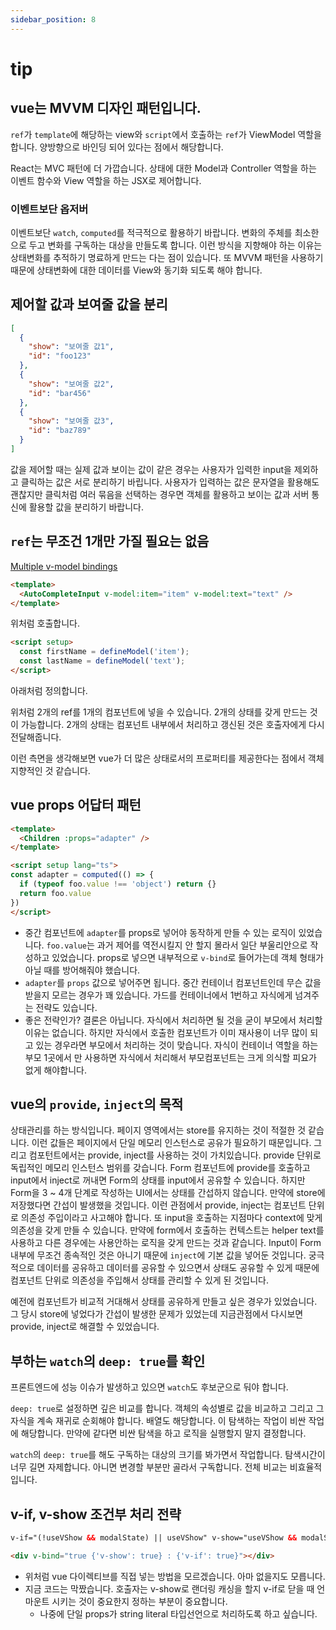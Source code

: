 ```yaml
---
sidebar_position: 8
---
```


# tip

## vue는 MVVM 디자인 패턴입니다.

`ref`가 `template`에 해당하는 view와 `script`에서 호출하는 `ref`가 ViewModel 역할을 합니다. 양방향으로 바인딩 되어 있다는 점에서 해당합니다.

React는 MVC 패턴에 더 가깝습니다. 상태에 대한 Model과 Controller 역할을 하는 이벤트 함수와 View 역할을 하는 JSX로 제어합니다.

### 이벤트보단 옵저버

이벤트보단 `watch`, `computed`를 적극적으로 활용하기 바랍니다. 변화의 주체를 최소한으로 두고 변화를 구독하는 대상을 만들도록 합니다. 이런 방식을 지향해야 하는 이유는 상태변화를 추적하기 명료하게 만드는 다는 점이 있습니다. 또 MVVM 패턴을 사용하기 때문에 상태변화에 대한 데이터를 View와 동기화 되도록 해야 합니다.

## 제어할 값과 보여줄 값을 분리

```json
[
  {
    "show": "보여줄 값1",
    "id": "foo123"
  },
  {
    "show": "보여줄 값2",
    "id": "bar456"
  },
  {
    "show": "보여줄 값3",
    "id": "baz789"
  }
]
```

값을 제어할 때는 실제 값과 보이는 값이 같은 경우는 사용자가 입력한 input을 제외하고 클릭하는 값은 서로 분리하기 바립니다. 사용자가 입력하는 값은 문자열을 활용해도 괜찮지만 클릭처럼 여러 묶음을 선택하는 경우면 객체를 활용하고 보이는 값과 서버 통신에 활용할 값을 분리하기 바랍니다.

## `ref`는 무조건 1개만 가질 필요는 없음

[Multiple v-model bindings](https://ko.vuejs.org/guide/components/v-model.html#multiple-v-model-bindings)

```html
<template>
  <AutoCompleteInput v-model:item="item" v-model:text="text" />
</template>
```

위처럼 호출합니다.

```html
<script setup>
  const firstName = defineModel('item');
  const lastName = defineModel('text');
</script>
```

아래처럼 정의합니다.

위처럼 2개의 ref를 1개의 컴포넌트에 넣을 수 있습니다. 2개의 상태를 갖게 만드는 것이 가능합니다. 2개의 상태는 컴포넌트 내부에서 처리하고 갱신된 것은 호출자에게 다시 전달해줍니다.

이런 측면을 생각해보면 vue가 더 많은 상태로서의 프로퍼티를 제공한다는 점에서 객체지향적인 것 같습니다.

## vue props 어답터 패턴

```html
<template>
  <Children :props="adapter" />
</template>

<script setup lang="ts">
const adapter = computed(() => {
  if (typeof foo.value !== 'object') return {}
  return foo.value
})
</script>
```

- 중간 컴포넌트에 `adapter`를 props로 넣어야 동작하게 만들 수 있는 로직이 있었습니다. `foo.value`는 과거 제어를 역전시킬지 안 할지 몰라서 일단 부울리안으로 작성하고 있었습니다. props로 넣으면 내부적으로 `v-bind`로 들어가는데 객체 형태가 아닐 때를 방어해줘야 했습니다.
- `adapter`를 `props` 값으로 넣어주면 됩니다. 중간 컨테이너 컴포넌트인데 무슨 값을 받을지 모르는 경우가 꽤 있습니다. 가드를 컨테이너에서 1번하고 자식에게 넘겨주는 전략도 있습니다.
- 좋은 전략인가? 결론은 아닙니다. 자식에서 처리하면 될 것을 굳이 부모에서 처리할 이유는 없습니다. 하지만 자식에서 호출한 컴포넌트가 이미 재사용이 너무 많이 되고 있는 경우라면 부모에서 처리하는 것이 맞습니다. 자식이 컨테이너 역할을 하는 부모 1곳에서 만 사용하면 자식에서 처리해서 부모컴포넌트는 크게 의식할 피요가 없게 해야합니다.

## vue의 `provide`, `inject`의 목적

상태관리를 하는 방식입니다. 페이지 영역에서는 store를 유지하는 것이 적절한 것 같습니다. 이런 값들은 페이지에서 단일 메모리 인스턴스로 공유가 필요하기 때문입니다. 그리고 컴포턴트에서는 provide, inject를 사용하는 것이 가치있습니다. provide 단위로 독립적인 메모리 인스턴스 범위를 갖습니다. Form 컴포넌트에 provide를 호출하고 input에서 inject로 꺼내면 Form의 상태를 input에서 공유할 수 있습니다. 하지만 Form을 3 ~ 4개 단계로 작성하는 UI에서는 상태를 간섭하지 않습니다. 만약에 store에 저장했다면 간섭이 발생했을 것입니다. 이런 관점에서 provide, inject는 컴포넌트 단위로 의존성 주입이라고 사고해야 합니다. 또 input을 호출하는 지점마다 context에 맞게 의존성을 갖게 만들 수 있습니다. 만약에 form에서 호출하는 컨텍스트는 helper text를 사용하고 다른 경우에는 사용안하는 로직을 갖게 만드는 것과 같습니다. Input이 Form 내부에 무조건 종속적인 것은 아니기 때문에 `inject`에 기본 값을 넣어둔 것입니다. 궁극적으로 데이터를 공유하고 데이터를 공유할 수 있으면서 상태도 공유할 수 있게 때문에 컴포넌트 단위로 의존성을 주입해서 상태를 관리할 수 있게 된 것입니다.

예전에 컴포넌트가 비교적 거대해서 상태를 공유하게 만들고 싶은 경우가 있었습니다. 그 당시 store에 넣었다가 간섭이 발생한 문제가 있었는데 지금관점에서 다시보면 provide, inject로 해결할 수 있었습니다.

## 부하는 `watch`의 `deep: true`를 확인

프론트엔드에 성능 이슈가 발생하고 있으면 `watch`도 후보군으로 둬야 합니다.

`deep: true`로 설정하면 깊은 비교를 합니다. 객체의 속성별로 값을 비교하고 그리고 그 자식을 계속 재귀로 순회해야 합니다. 배열도 해당합니다. 이 탐색하는 작업이 비싼 작업에 해당합니다. 만약에 같다면 비싼 탐색을 하고 로직을 실행할지 말지 결정합니다. 

`watch`의 `deep: true`를 해도 구독하는 대상의 크기를 봐가면서 작업합니다. 탐색시간이 너무 길면 자제합니다. 아니면 변경할 부분만 골라서 구독합니다. 전체 비교는 비효율적입니다.

## v-if, v-show 조건부 처리 전략

```html
v-if="(!useVShow && modalState) || useVShow" v-show="useVShow && modalState"
```

```html
<div v-bind="true {'v-show': true} : {'v-if': true}"></div>
```

- 위처럼 vue 다이렉티브를 직접 넣는 방법을 모르겠습니다. 아마 없을지도 모릅니다.
- 지금 코드는 막짰습니다. 호출자는 v-show로 랜더링 캐싱을 할지 v-if로 닫을 때 언마운트 시키는 것이 중요한지 정하는 부분이 중요합니다.
  - 나중에 단일 props가 string literal 타입선언으로 처리하도록 하고 싶습니다.

<!-- TODO: ## vue-query는 undefined를 반환하면 캐싱을 안함-->
